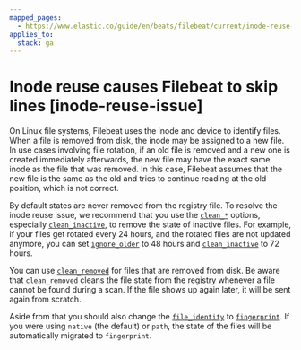 ```yaml
---
mapped_pages:
  - https://www.elastic.co/guide/en/beats/filebeat/current/inode-reuse-issue.html
applies_to:
  stack: ga
---
```


# Inode reuse causes Filebeat to skip lines [inode-reuse-issue]

On Linux file systems, Filebeat uses the inode and device to identify files. When a file is removed from disk, the inode may be assigned to a new file. In use cases involving file rotation, if an old file is removed and a new one is created immediately afterwards, the new file may have the exact same inode as the file that was removed. In this case, Filebeat assumes that the new file is the same as the old and tries to continue reading at the old position, which is not correct.

By default states are never removed from the registry file. To resolve the inode reuse issue, we recommend that you use the [`clean_*`](/reference/filebeat/filebeat-input-log.md#filebeat-input-log-clean-options) options, especially [`clean_inactive`](/reference/filebeat/filebeat-input-log.md#filebeat-input-log-clean-inactive), to remove the state of inactive files. For example, if your files get rotated every 24 hours, and the rotated files are not updated anymore, you can set [`ignore_older`](/reference/filebeat/filebeat-input-log.md#filebeat-input-log-ignore-older) to 48 hours and [`clean_inactive`](/reference/filebeat/filebeat-input-log.md#filebeat-input-log-clean-inactive) to 72 hours.

You can use [`clean_removed`](/reference/filebeat/filebeat-input-log.md#filebeat-input-log-clean-removed) for files that are removed from disk. Be aware that `clean_removed` cleans the file state from the registry whenever a file cannot be found during a scan. If the file shows up again later, it will be sent again from scratch.

Aside from that you should also change the [`file_identity`](/reference/filebeat/filebeat-input-filestream.md#filebeat-input-filestream-file-identity) to [`fingerprint`](/reference/filebeat/filebeat-input-filestream.md#filebeat-input-filestream-file-identity-fingerprint). If you were using `native` (the default) or `path`, the state of the files will be automatically migrated to `fingerprint`.

